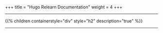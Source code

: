 +++
title = "Hugo Relearn Documentation"
weight = 4
+++

---

{{% children containerstyle="div" style="h2" description="true" %}}

---
